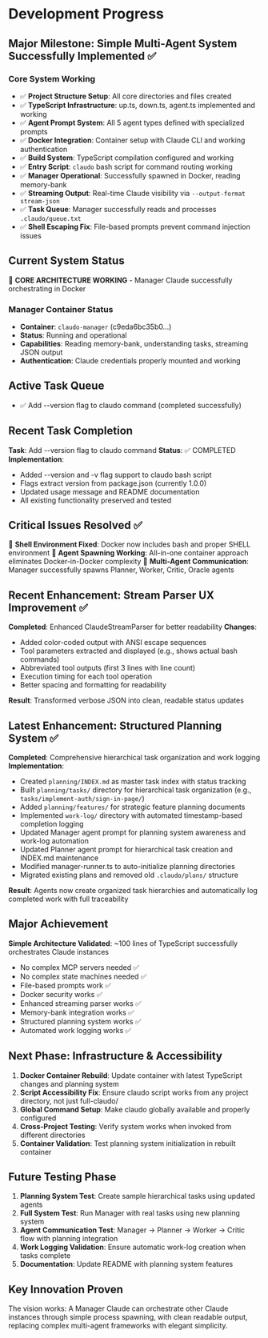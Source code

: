 # Development Progress

## Major Milestone: Simple Multi-Agent System Successfully Implemented ✅

### Core System Working
- ✅ **Project Structure Setup**: All core directories and files created
- ✅ **TypeScript Infrastructure**: up.ts, down.ts, agent.ts implemented and working
- ✅ **Agent Prompt System**: All 5 agent types defined with specialized prompts
- ✅ **Docker Integration**: Container setup with Claude CLI and working authentication
- ✅ **Build System**: TypeScript compilation configured and working
- ✅ **Entry Script**: `claudo` bash script for command routing working
- ✅ **Manager Operational**: Successfully spawned in Docker, reading memory-bank
- ✅ **Streaming Output**: Real-time Claude visibility via `--output-format stream-json`
- ✅ **Task Queue**: Manager successfully reads and processes `.claudo/queue.txt`
- ✅ **Shell Escaping Fix**: File-based prompts prevent command injection issues

## Current System Status
🎉 **CORE ARCHITECTURE WORKING** - Manager Claude successfully orchestrating in Docker

### Manager Container Status
- **Container**: `claudo-manager` (c9eda6bc35b0...)
- **Status**: Running and operational
- **Capabilities**: Reading memory-bank, understanding tasks, streaming JSON output
- **Authentication**: Claude credentials properly mounted and working

## Active Task Queue
- ✅ Add --version flag to claudo command (completed successfully)

## Recent Task Completion
**Task**: Add --version flag to claudo command
**Status**: ✅ COMPLETED
**Implementation**: 
- Added --version and -v flag support to claudo bash script
- Flags extract version from package.json (currently 1.0.0)
- Updated usage message and README documentation
- All existing functionality preserved and tested

## Critical Issues Resolved ✅
🎉 **Shell Environment Fixed**: Docker now includes bash and proper SHELL environment
🎉 **Agent Spawning Working**: All-in-one container approach eliminates Docker-in-Docker complexity
🎉 **Multi-Agent Communication**: Manager successfully spawns Planner, Worker, Critic, Oracle agents

## Recent Enhancement: Stream Parser UX Improvement ✅
**Completed**: Enhanced ClaudeStreamParser for better readability
**Changes**:
- Added color-coded output with ANSI escape sequences
- Tool parameters extracted and displayed (e.g., shows actual bash commands)
- Abbreviated tool outputs (first 3 lines with line count)
- Execution timing for each tool operation
- Better spacing and formatting for readability

**Result**: Transformed verbose JSON into clean, readable status updates

## Latest Enhancement: Structured Planning System ✅
**Completed**: Comprehensive hierarchical task organization and work logging
**Implementation**:
- Created `planning/INDEX.md` as master task index with status tracking
- Built `planning/tasks/` directory for hierarchical task organization (e.g., `tasks/implement-auth/sign-in-page/`)
- Added `planning/features/` for strategic feature planning documents
- Implemented `work-log/` directory with automated timestamp-based completion logging
- Updated Manager agent prompt for planning system awareness and work-log automation
- Updated Planner agent prompt for hierarchical task creation and INDEX.md maintenance
- Modified manager-runner.ts to auto-initialize planning directories
- Migrated existing plans and removed old `.claudo/plans/` structure

**Result**: Agents now create organized task hierarchies and automatically log completed work with full traceability

## Major Achievement
**Simple Architecture Validated**: ~100 lines of TypeScript successfully orchestrates Claude instances
- No complex MCP servers needed ✅
- No complex state machines needed ✅  
- File-based prompts work ✅
- Docker security works ✅
- Enhanced streaming parser works ✅
- Memory-bank integration works ✅
- Structured planning system works ✅
- Automated work logging works ✅

## Next Phase: Infrastructure & Accessibility
1. **Docker Container Rebuild**: Update container with latest TypeScript changes and planning system
2. **Script Accessibility Fix**: Ensure claudo script works from any project directory, not just full-claudo/
3. **Global Command Setup**: Make claudo globally available and properly configured
4. **Cross-Project Testing**: Verify system works when invoked from different directories
5. **Container Validation**: Test planning system initialization in rebuilt container

## Future Testing Phase  
1. **Planning System Test**: Create sample hierarchical tasks using updated agents
2. **Full System Test**: Run Manager with real tasks using new planning system
3. **Agent Communication Test**: Manager → Planner → Worker → Critic flow with planning integration
4. **Work Logging Validation**: Ensure automatic work-log creation when tasks complete
5. **Documentation**: Update README with planning system features

## Key Innovation Proven
The vision works: A Manager Claude can orchestrate other Claude instances through simple process spawning, with clean readable output, replacing complex multi-agent frameworks with elegant simplicity.